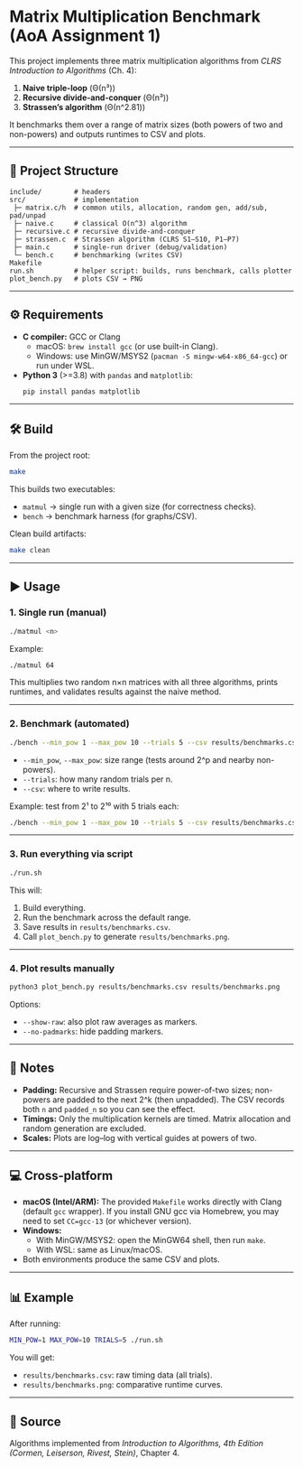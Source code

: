 # Matrix Multiplication Benchmark (AoA Assignment 1)

This project implements three matrix multiplication algorithms from *CLRS Introduction to Algorithms* (Ch. 4):

1. **Naive triple-loop** (Θ(n³))  
2. **Recursive divide-and-conquer** (Θ(n³))  
3. **Strassen’s algorithm** (Θ(n^2.81))  

It benchmarks them over a range of matrix sizes (both powers of two and non-powers) and outputs runtimes to CSV and plots.

---

## 📂 Project Structure

```
include/        # headers
src/            # implementation
 ├─ matrix.c/h  # common utils, allocation, random gen, add/sub, pad/unpad
 ├─ naive.c     # classical O(n^3) algorithm
 ├─ recursive.c # recursive divide-and-conquer
 ├─ strassen.c  # Strassen algorithm (CLRS S1–S10, P1–P7)
 ├─ main.c      # single-run driver (debug/validation)
 └─ bench.c     # benchmarking (writes CSV)
Makefile
run.sh          # helper script: builds, runs benchmark, calls plotter
plot_bench.py   # plots CSV → PNG
```

---

## ⚙️ Requirements

- **C compiler:** GCC or Clang  
  - macOS: `brew install gcc` (or use built-in Clang).  
  - Windows: use MinGW/MSYS2 (`pacman -S mingw-w64-x86_64-gcc`) or run under WSL.  
- **Python 3** (>=3.8) with `pandas` and `matplotlib`:
  ```bash
  pip install pandas matplotlib
  ```

---

## 🛠️ Build

From the project root:

```bash
make
```

This builds two executables:

- `matmul` → single run with a given size (for correctness checks).
- `bench` → benchmark harness (for graphs/CSV).

Clean build artifacts:

```bash
make clean
```

---

## ▶️ Usage

### 1. Single run (manual)

```bash
./matmul <n>
```

Example:

```bash
./matmul 64
```

This multiplies two random n×n matrices with all three algorithms, prints runtimes, and validates results against the naive method.

---

### 2. Benchmark (automated)

```bash
./bench --min_pow 1 --max_pow 10 --trials 5 --csv results/benchmarks.csv
```

- `--min_pow`, `--max_pow`: size range (tests around 2^p and nearby non-powers).
- `--trials`: how many random trials per n.
- `--csv`: where to write results.

Example: test from 2¹ to 2¹⁰ with 5 trials each:

```bash
./bench --min_pow 1 --max_pow 10 --trials 5 --csv results/benchmarks.csv
```

---

### 3. Run everything via script

```bash
./run.sh
```

This will:
1. Build everything.
2. Run the benchmark across the default range.
3. Save results in `results/benchmarks.csv`.
4. Call `plot_bench.py` to generate `results/benchmarks.png`.

---

### 4. Plot results manually

```bash
python3 plot_bench.py results/benchmarks.csv results/benchmarks.png
```

Options:
- `--show-raw`: also plot raw averages as markers.
- `--no-padmarks`: hide padding markers.

---

## 📝 Notes

- **Padding:** Recursive and Strassen require power-of-two sizes; non-powers are padded to the next 2^k (then unpadded). The CSV records both `n` and `padded_n` so you can see the effect.
- **Timings:** Only the multiplication kernels are timed. Matrix allocation and random generation are excluded.
- **Scales:** Plots are log–log with vertical guides at powers of two.

---

## 💻 Cross-platform

- **macOS (Intel/ARM):** The provided `Makefile` works directly with Clang (default `gcc` wrapper). If you install GNU gcc via Homebrew, you may need to set `CC=gcc-13` (or whichever version).
- **Windows:**
  - With MinGW/MSYS2: open the MinGW64 shell, then run `make`.
  - With WSL: same as Linux/macOS.
- Both environments produce the same CSV and plots.

---

## 📊 Example

After running:

```bash
MIN_POW=1 MAX_POW=10 TRIALS=5 ./run.sh
```

You will get:

- `results/benchmarks.csv`: raw timing data (all trials).
- `results/benchmarks.png`: comparative runtime curves.

---

## 🧾 Source

Algorithms implemented from *Introduction to Algorithms, 4th Edition (Cormen, Leiserson, Rivest, Stein)*, Chapter 4.
